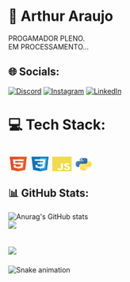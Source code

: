 # 💫 Arthur Araujo
PROGAMADOR PLENO.<br>EM PROCESSAMENTO...


## 🌐 Socials:
[![Discord](https://img.shields.io/badge/Discord-%237289DA.svg?logo=discord&logoColor=white)](https://discord.com/channels/@me) [![Instagram](https://img.shields.io/badge/Instagram-%23E4405F.svg?logo=Instagram&logoColor=white)](https://instagram.com/_arthurarauj0) [![LinkedIn](https://img.shields.io/badge/LinkedIn-%230077B5.svg?logo=linkedin&logoColor=white)](https://www.linkedin.com/in/arthur-araujo-373402194/) 

# 💻 Tech Stack:
<div style="display: inline_block"><br>
  <img align="center" alt="ATR-HTML" height="30" width="40" src="https://raw.githubusercontent.com/devicons/devicon/master/icons/html5/html5-original.svg">
  <img align="center" alt="ATR-CSS" height="30" width="40" src="https://raw.githubusercontent.com/devicons/devicon/master/icons/css3/css3-original.svg">
  <img align="center" alt="ATR-Js" height="30" width="40" src="https://raw.githubusercontent.com/devicons/devicon/master/icons/javascript/javascript-plain.svg">
  <img align="center" alt="ATR-Python" height="30" width="40" src="https://raw.githubusercontent.com/devicons/devicon/master/icons/python/python-original.svg">
</div>

## 📊 GitHub Stats:
![Anurag's GitHub stats](https://github-readme-stats.vercel.app/api?username=mearthur&show_icons=true&theme=merko)<br/>
![](https://github-readme-streak-stats.herokuapp.com/?user=mearthur&theme=chartreuse-dark&hide_border=true)<br/>


[![](https://visitcount.itsvg.in/api?id=mearthur&icon=1&color=4)](https://visitcount.itsvg.in)
---
<!-- Proudly created with GPRM ( https://gprm.itsvg.in ) -->

![Snake animation](https://github.com/LuigiGF/LuigiGF/blob/output/github-contribution-grid-snake.svg)
